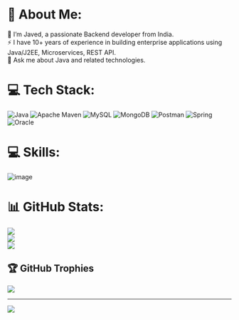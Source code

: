 # 💫 About Me:
🔭 I’m Javed, a passionate Backend developer from India. <br>⚡ I have 10+ years of experience in building enterprise applications using Java/J2EE, Microservices, REST API. <br>💬 Ask me about Java and related technologies.

# 💻 Tech Stack:
![Java](https://img.shields.io/badge/java-%23ED8B00.svg?style=for-the-badge&logo=java&logoColor=white) ![Apache Maven](https://img.shields.io/badge/Apache%20Maven-C71A36?style=for-the-badge&logo=Apache%20Maven&logoColor=white) ![MySQL](https://img.shields.io/badge/mysql-%2300f.svg?style=for-the-badge&logo=mysql&logoColor=white) ![MongoDB](https://img.shields.io/badge/MongoDB-%234ea94b.svg?style=for-the-badge&logo=mongodb&logoColor=white) ![Postman](https://img.shields.io/badge/Postman-FF6C37?style=for-the-badge&logo=postman&logoColor=white) ![Spring](https://img.shields.io/badge/spring-%236DB33F.svg?style=for-the-badge&logo=spring&logoColor=white) ![Oracle](https://img.shields.io/badge/Oracle-F80000?style=for-the-badge&logo=oracle&logoColor=white)

# 💻 Skills:
![image](https://github.com/javed460/javed460/assets/139302919/7df25141-b823-4035-8314-19405e0c2e04)



# 📊 GitHub Stats:
![](https://github-readme-stats.vercel.app/api?username=javed460&theme=default&hide_border=false&include_all_commits=true&count_private=true)<br/>
![](https://github-readme-streak-stats.herokuapp.com/?user=javed460&theme=default&hide_border=false)<br/>
![](https://github-readme-stats.vercel.app/api/top-langs/?username=javed460&theme=default&hide_border=false&include_all_commits=true&count_private=true&layout=compact)

## 🏆 GitHub Trophies
![](https://github-profile-trophy.vercel.app/?username=javed460&theme=radical&no-frame=false&no-bg=true&margin-w=4)

---
[![](https://visitcount.itsvg.in/api?id=javed460&icon=0&color=0)](https://visitcount.itsvg.in)
